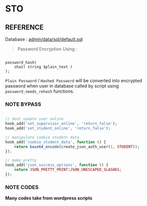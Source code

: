 # STO


## REFERENCE

Database : [admin/data/sql/default.sql](admin/data/sql/default.sql)

> Password Encryption Using :

```

password_hash(
    sha1( string $plain_text )
);

```

`Plain Password` / `Hashed Password` will be converted into encrypted password 
when user in database called by script using `password_needs_rehash` functions.

### NOTE BYPASS

```php

// dont update user online
hook_add('set_supervisor_online', 'return_false');
hook_add('set_student_online', 'return_false');

// manipulate cookie student data
hook_add('cookie_student_data', function () {
    return base64_encode(create_json_auth_user(1, STUDENT));
});

// make pretty
hook_add('json_success_options', function () {
    return JSON_PRETTY_PRINT|JSON_UNESCAPED_SLASHES;
});

```

### NOTE CODES

**Many codes take from wordpress scripts**
